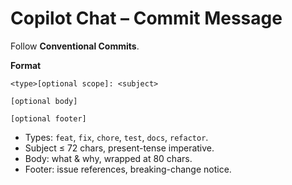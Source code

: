 # Copilot Chat – Commit Message

Follow **Conventional Commits**.

**Format**

```text
<type>[optional scope]: <subject>

[optional body]

[optional footer]
```

- Types: `feat`, `fix`, `chore`, `test`, `docs`, `refactor`.
- Subject ≤ 72 chars, present-tense imperative.
- Body: what & why, wrapped at 80 chars.
- Footer: issue references, breaking-change notice.
```